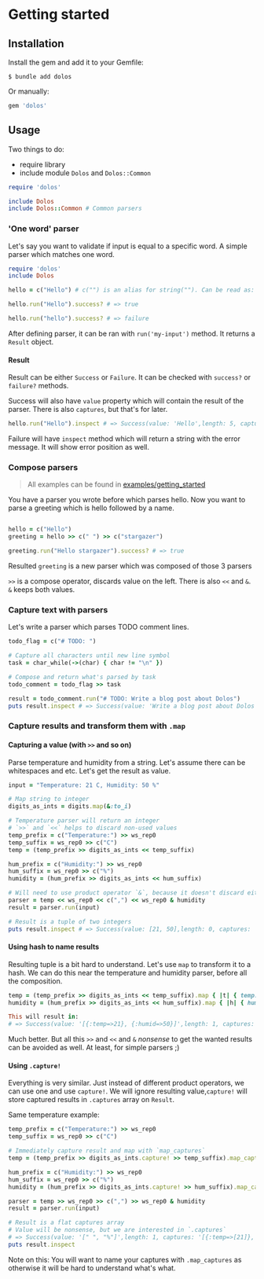 # Getting started 

## Installation

Install the gem and add it to your Gemfile:
```shell
$ bundle add dolos
```
Or manually:
```ruby
gem 'dolos'
```

## Usage

Two things to do:
- require library
- include module `Dolos` and `Dolos::Common`

```ruby
require 'dolos'

include Dolos
include Dolos::Common # Common parsers
```

### 'One word' parser

Let's say you want to validate if input is equal to a specific word.
A simple parser which matches one word.

```ruby
require 'dolos'
include Dolos

hello = c("Hello") # c("") is an alias for string(""). Can be read as: case-sensitive string match

hello.run("Hello").success? # => true

hello.run("hello").success? # => failure
```

After defining parser, it can be ran with `run('my-input')` method. It returns a `Result` object.

#### Result

Result can be either `Success` or `Failure`. It can be checked with `success?` or `failure?` methods.

Success will also have `value` property which will contain the result of the parser. There is also `captures`, but
that's for later.
```ruby
hello.run("Hello").inspect # => Success(value: 'Hello',length: 5, captures: '[]')
```

Failure will have `inspect` method which will return a string with the error message. It will show error position as well.

### Compose parsers

> All examples can be found in [examples/getting_started](https://github.com/benetis/dolos/blob/master/examples/getting_started_examples.rb)

You have a parser you wrote before which parses hello.
Now you want to parse a greeting which is hello followed by a name.

```ruby

hello = c("Hello")
greeting = hello >> c(" ") >> c("stargazer")

greeting.run("Hello stargazer").success? # => true
```

Resulted `greeting` is a new parser which was composed of those 3 parsers

`>>` is a compose operator, discards value on the left.
There is also `<<` and `&`. `&` keeps both values.

### Capture text with parsers

Let's write a parser which parses TODO comment lines.

```ruby
todo_flag = c("# TODO: ")

# Capture all characters until new line symbol
task = char_while(->(char) { char != "\n" })

# Compose and return what's parsed by task
todo_comment = todo_flag >> task

result = todo_comment.run("# TODO: Write a blog post about Dolos")
puts result.inspect # => Success(value: 'Write a blog post about Dolos',length: 0, captures: '[]')
```

### Capture results and transform them with `.map`

#### Capturing a value (with `>>` and so on)

Parse temperature and humidity from a string. Let's assume there can be whitespaces and etc.
Let's get the result as value.

```ruby
input = "Temperature: 21 C, Humidity: 50 %"

# Map string to integer
digits_as_ints = digits.map(&:to_i)

# Temperature parser will return an integer
# `>>` and `<<` helps to discard non-used values
temp_prefix = c("Temperature:") >> ws_rep0
temp_suffix = ws_rep0 >> c("C")
temp = (temp_prefix >> digits_as_ints << temp_suffix)

hum_prefix = c("Humidity:") >> ws_rep0
hum_suffix = ws_rep0 >> c("%")
humidity = (hum_prefix >> digits_as_ints << hum_suffix)

# Will need to use product operator `&`, because it doesn't discard either side
parser = temp << ws_rep0 << c(",") << ws_rep0 & humidity
result = parser.run(input)

# Result is a tuple of two integers
puts result.inspect # => Success(value: [21, 50],length: 0, captures: '[]')
```

#### Using hash to name results

Resulting tuple is a bit hard to understand. Let's use `map` to transform it to a hash.
We can do this near the temperature and humidity parser, before all the composition.

```ruby
temp = (temp_prefix >> digits_as_ints << temp_suffix).map { |t| { temp: t } }
humidity = (hum_prefix >> digits_as_ints << hum_suffix).map { |h| { humid: h } }

This will result in:
# => Success(value: '[{:temp=>21}, {:humid=>50}]',length: 1, captures: '[]')
```

Much better. But all this `>>` and `<<` and `&` _nonsense_ to get the wanted results can be avoided as well. At least, for simple parsers ;)

#### Using `.capture!`

Everything is very similar. Just instead of different product operators, we can use one and use `capture!`.
We will ignore resulting value,`capture!` will store captured results in `.captures` array on `Result`.

Same temperature example:

```ruby
temp_prefix = c("Temperature:") >> ws_rep0
temp_suffix = ws_rep0 >> c("C")

# Immediately capture result and map with `map_captures`
temp = (temp_prefix >> digits_as_ints.capture! >> temp_suffix).map_captures { |t| { temp: t } }

hum_prefix = c("Humidity:") >> ws_rep0
hum_suffix = ws_rep0 >> c("%")
humidity = (hum_prefix >> digits_as_ints.capture! >> hum_suffix).map_captures { |h| { humid: h } }

parser = temp >> ws_rep0 >> c(",") >> ws_rep0 & humidity
result = parser.run(input)

# Result is a flat captures array
# Value will be nonsense, but we are interested in `.captures`
# => Success(value: '[" ", "%"]',length: 1, captures: '[{:temp=>[21]}, {:humid=>[50]}]')
puts result.inspect
```

Note on this: You will want to name your captures with `.map_captures` as otherwise it will be hard to understand what's what.

